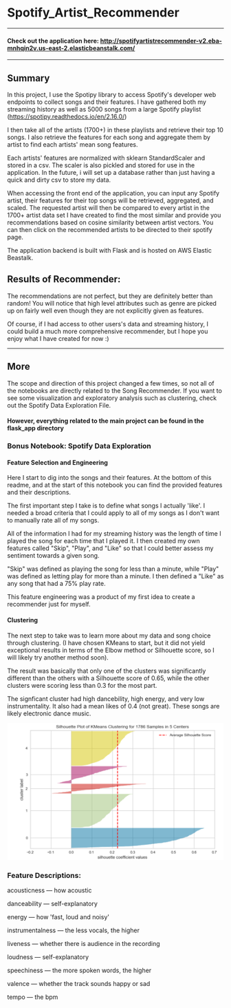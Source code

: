 # Spotify_Artist_Recommender
--- 
#### Check out the application here: http://spotifyartistrecommender-v2.eba-mnhqin2v.us-east-2.elasticbeanstalk.com/
---
## Summary

In this project, I use the Spotipy library to access Spotify's developer web endpoints to collect songs and their features. I have gathered both my streaming history as well as 5000 songs from a large Spotify playlist (https://spotipy.readthedocs.io/en/2.16.0/)

I then take all of the artists (1700+) in these playlists and retrieve their top 10 songs. I also retrieve the features for each song and aggregate them by artist to find each artists' mean song features.

Each artists' features are normalized with sklearn StandardScaler and stored in a csv. The scaler is also pickled and stored for use in the application. In the future, i will set up a database rather than just having a quick and dirty csv to store my data.

When accessing the front end of the application, you can input any Spotify artist, their features for their top songs will be retrieved, aggregated, and scaled. The requested artist will then be compared to every artist in the 1700+ artist data set I have created to find the most similar and provide you recommendations based on cosine similarity between artist vectors. You can then click on the recommended artists to be directed to their spotify page. 

The application backend is built with Flask and is hosted on AWS Elastic Beastalk.

## Results of Recommender:
The recommendations are not perfect, but they are definitely better than random! You will notice that high level attributes such as genre are picked up on fairly well even though they are not explicitly given as features. 

Of course, if I had access to other users's data and streaming history, I could build a much more comprehensive recommender, but I hope you enjoy what I have created for now :) 

-----------
## More

The scope and direction of this project changed a few times, so not all of the notebooks are directly related to the Song Recommender. If you want to see some visualization and exploratory analysis such as clustering, check out the Spotify Data Exploration File. 

#### However, everything related to the main project can be found in the flask_app directory


### Bonus Notebook: Spotify Data Exploration

#### Feature Selection and Engineering
Here I start to dig into the songs and their features. At the bottom of this readme, and at the start of this notebook you can find the provided features and their descriptions.

The first important step I take is to define what songs I actually 'like'. I needed a broad criteria that I could apply to all of my songs as I don't want to manually rate all of my songs.

All of the information I had for my streaming history was the length of time I played the song for each time that I played it. I then created my own features called "Skip", "Play", and "Like" so that I could better assess my sentiment towards a given song.

"Skip" was defined as playing the song for less than a minute, while "Play" was defined as letting play for more than a minute. I then defined a "Like" as any song that had a 75% play rate.

This feature engineering was a product of my first idea to create a recommender just for myself.

#### Clustering
The next step to take was to learn more about my data and song choice through clustering. (I have chosen KMeans to start, but it did not yield exceptional results in terms of the Elbow method or Silhouette score, so I will likely try another method soon).

The result was basically that only one of the clusters was significantly different than the others with a Silhouette score of 0.65, while the other clusters were scoring less than 0.3 for the most part.

The signficant cluster had high dancebility, high energy, and very low instrumentality. It also had a mean likes of 0.4 (not great). These songs are likely electronic dance music.

![](readme_images/s_score.png.PNG)


### Feature Descriptions:
acousticness — how acoustic

danceability — self-explanatory

energy — how 'fast, loud and noisy'

instrumentalness — the less vocals, the higher

liveness — whether there is audience in the recording

loudness — self-explanatory

speechiness — the more spoken words, the higher

valence — whether the track sounds happy or sad

tempo — the bpm
